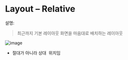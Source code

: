 # Layout – Relative
설명:
>최근까지 기본 레이아웃
화면을 마음대로
배치하는 레이아웃


![image](https://user-images.githubusercontent.com/12086377/27412221-28a1e6b8-572e-11e7-9c49-af9a4a68a91b.png)


- 절대가 아니라 상대  위치임
